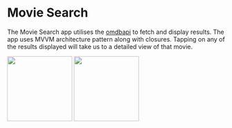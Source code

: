 # Movie Search

The Movie Search app utilises the [omdbapi](https://www.omdbapi.com/) to fetch and display results. The app uses MVVM architecture pattern along with closures. Tapping on any of the results displayed will take us to a detailed view of that movie.

<p float="left">
<img src="https://user-images.githubusercontent.com/17732307/196081285-67bf0832-a84e-4a2d-9faa-3f849f212406.png" width="150">
<img src="https://user-images.githubusercontent.com/17732307/196081299-2bb2ed82-73c5-44c7-b780-dba74c29ce3e.png" width="150">
</p>

